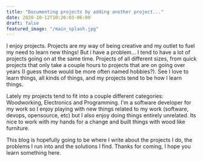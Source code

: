 ```yaml
---
title: "Documenting projects by adding another project..."
date: 2020-10-12T10:26:03-06:00
draft: false
featured_image: "/main_splash.jpg"
---
```

I enjoy projects. Projects are my way of being creative and my outlet to fuel my
need to learn new things! But i have a problem... I tend to have a lot of
projects going on at the same time. Projects of all different sizes, from quick
projects that only take a couple hours to projects that are on going over years
(I guess those would be more often named hobbies?). See I love to learn things,
all kinds of things, and my projects tend to be how I learn things.

Lately my projects tend to fit into a couple different categories: Woodworking,
Electronics and Programming. I'm a software developer for my work so I enjoy
playing with new things related to my work (software, devops, opensource, etc)
but I also enjoy doing things entirely unrelated. Its nice to work with my hands
for a change and built things with wood like furniture.

This blog is hopefully going to be where I write about the projects I do, the
problems I run into and the solutions I find. Thanks for coming, I hope you
learn something here.
